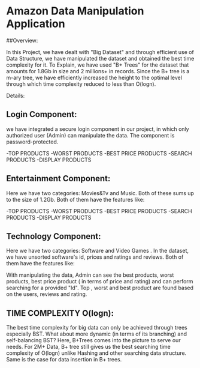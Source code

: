# Amazon Data Manipulation Application

##Overview:

In this Project, we have dealt with "Big Dataset" and
through efficient use of Data Structure, we have
manipulated the dataset and obtained the best time
complexity for it.
To Explain, we have used "B+ Trees" for the dataset that
amounts for 1.8Gb in size and 2 millions+ in records.
Since the B+ tree is a m-ary tree, we have efficiently
increased the height to the optimal level through which
time complexity reduced to less than O(logn).

Details:

## Login Component:

we have integrated a secure login component in our
project, in which only authorized user (Admin) can
manipulate the data. The component is password-protected.

-TOP PRODUCTS
-WORST PRODUCTS
-BEST PRICE PRODUCTS
-SEARCH PRODUCTS
-DISPLAY PRODUCTS
## Entertainment Component:

Here we have two categories: Movies&Tv and Music. Both of
these sums up to the size of 1.2Gb.
Both of them have the features like:

-TOP PRODUCTS
-WORST PRODUCTS
-BEST PRICE PRODUCTS
-SEARCH PRODUCTS
-DISPLAY PRODUCTS

## Technology Component:

Here we have two categories: Software and Video Games .
In the dataset, we have unsorted software's id, prices and
ratings and reviews.
Both of them have the features like:

With manipulating the data, Admin can see the best
products, worst products, best price product ( in terms of
price and rating) and can perform searching for a provided
"Id". Top , worst and best product are found based on the
users, reviews and rating.

## TIME COMPLEXITY O(logn):

The best time complexity for big data can only be achieved
through trees especially BST. What about more dynamic (in
terms of its branching) and self-balancing BST? Here,
B+Trees comes into the picture to serve our needs. For 2M+
Data, B+ tree still gives us the best searching time
complexity of O(logn) unlike Hashing and other searching
data structure. Same is the case for data insertion in B+
trees.
